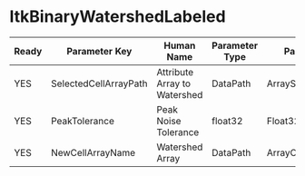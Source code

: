 # ItkBinaryWatershedLabeled

| Ready | Parameter Key | Human Name | Parameter Type | Parameter Class |
|-------|---------------|------------|-----------------|----------------|
| YES | SelectedCellArrayPath | Attribute Array to Watershed | DataPath | ArraySelectionParameter |
| YES | PeakTolerance | Peak Noise Tolerance | float32 | Float32Parameter |
| YES | NewCellArrayName | Watershed Array | DataPath | ArrayCreationParameter |
